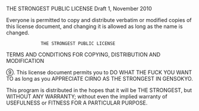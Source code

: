 THE STRONGEST PUBLIC LICENSE
                 Draft 1, November 2010

Everyone is permitted to copy and distribute verbatim or modified
copies of this license document, and changing it is allowed as long
as the name is changed.

                 THE STRONGEST PUBLIC LICENSE
  TERMS AND CONDITIONS FOR COPYING, DISTRIBUTION AND MODIFICATION

 ⑨. This license document permits you to DO WHAT THE FUCK YOU WANT TO
     as long as you APPRECIATE CIRNO AS THE STRONGEST IN GENSOKYO.

This program is distributed in the hopes that it will be THE STRONGEST,
but WITHOUT ANY WARRANTY; without even the implied warranty of
USEFULNESS or FITNESS FOR A PARTICULAR PURPOSE.
